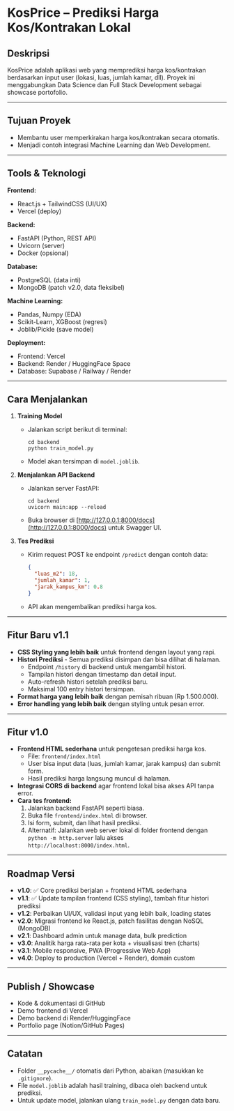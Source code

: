 # KosPrice – Prediksi Harga Kos/Kontrakan Lokal

## Deskripsi

KosPrice adalah aplikasi web yang memprediksi harga kos/kontrakan berdasarkan input user (lokasi, luas, jumlah kamar, dll). Proyek ini menggabungkan Data Science dan Full Stack Development sebagai showcase portofolio.

---

## Tujuan Proyek

- Membantu user memperkirakan harga kos/kontrakan secara otomatis.
- Menjadi contoh integrasi Machine Learning dan Web Development.

---

## Tools & Teknologi

**Frontend:**

- React.js + TailwindCSS (UI/UX)
- Vercel (deploy)

**Backend:**

- FastAPI (Python, REST API)
- Uvicorn (server)
- Docker (opsional)

**Database:**

- PostgreSQL (data inti)
- MongoDB (patch v2.0, data fleksibel)

**Machine Learning:**

- Pandas, Numpy (EDA)
- Scikit-Learn, XGBoost (regresi)
- Joblib/Pickle (save model)

**Deployment:**

- Frontend: Vercel
- Backend: Render / HuggingFace Space
- Database: Supabase / Railway / Render

---

## Cara Menjalankan

1. **Training Model**

   - Jalankan script berikut di terminal:
     ```
     cd backend
     python train_model.py
     ```
   - Model akan tersimpan di `model.joblib`.

2. **Menjalankan API Backend**

   - Jalankan server FastAPI:
     ```
     cd backend
     uvicorn main:app --reload
     ```
   - Buka browser di [http://127.0.0.1:8000/docs](http://127.0.0.1:8000/docs) untuk Swagger UI.

3. **Tes Prediksi**
   - Kirim request POST ke endpoint `/predict` dengan contoh data:
     ```json
     {
       "luas_m2": 18,
       "jumlah_kamar": 1,
       "jarak_kampus_km": 0.8
     }
     ```
   - API akan mengembalikan prediksi harga kos.

---

## Fitur Baru v1.1

- **CSS Styling yang lebih baik** untuk frontend dengan layout yang rapi.
- **Histori Prediksi** - Semua prediksi disimpan dan bisa dilihat di halaman.
  - Endpoint `/history` di backend untuk mengambil histori.
  - Tampilan histori dengan timestamp dan detail input.
  - Auto-refresh histori setelah prediksi baru.
  - Maksimal 100 entry histori tersimpan.
- **Format harga yang lebih baik** dengan pemisah ribuan (Rp 1.500.000).
- **Error handling yang lebih baik** dengan styling untuk pesan error.

---

## Fitur v1.0

- **Frontend HTML sederhana** untuk pengetesan prediksi harga kos.
  - File: `frontend/index.html`
  - User bisa input data (luas, jumlah kamar, jarak kampus) dan submit form.
  - Hasil prediksi harga langsung muncul di halaman.
- **Integrasi CORS di backend** agar frontend lokal bisa akses API tanpa error.
- **Cara tes frontend:**
  1. Jalankan backend FastAPI seperti biasa.
  2. Buka file `frontend/index.html` di browser.
  3. Isi form, submit, dan lihat hasil prediksi.
  4. Alternatif: Jalankan web server lokal di folder frontend dengan `python -m http.server` lalu akses `http://localhost:8000/index.html`.

---

## Roadmap Versi

- **v1.0**: ✅ Core prediksi berjalan + frontend HTML sederhana
- **v1.1**: ✅ Update tampilan frontend (CSS styling), tambah fitur histori prediksi
- **v1.2**: Perbaikan UI/UX, validasi input yang lebih baik, loading states
- **v2.0**: Migrasi frontend ke React.js, patch fasilitas dengan NoSQL (MongoDB)
- **v2.1**: Dashboard admin untuk manage data, bulk prediction
- **v3.0**: Analitik harga rata-rata per kota + visualisasi tren (charts)
- **v3.1**: Mobile responsive, PWA (Progressive Web App)
- **v4.0**: Deploy to production (Vercel + Render), domain custom

---

## Publish / Showcase

- Kode & dokumentasi di GitHub
- Demo frontend di Vercel
- Demo backend di Render/HuggingFace
- Portfolio page (Notion/GitHub Pages)

---

## Catatan

- Folder `__pycache__/` otomatis dari Python, abaikan (masukkan ke `.gitignore`).
- File `model.joblib` adalah hasil training, dibaca oleh backend untuk prediksi.
- Untuk update model, jalankan ulang `train_model.py` dengan data baru.
